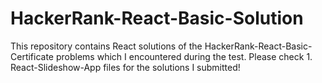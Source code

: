 # HackerRank-React-Basic-Solution
This repository contains React solutions of the HackerRank-React-Basic-Certificate problems which I encountered during the test. Please check 1. React-Slideshow-App files for the solutions I submitted!

